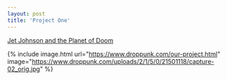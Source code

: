 ```yaml
---
layout: post
title: 'Project One'
---
```


[Jet Johnson and the Planet of Doom](https://www.droppunk.com/our-project.html)

{% include image.html url="https://www.droppunk.com/our-project.html" image="https://www.droppunk.com/uploads/2/1/5/0/21501118/capture-02_orig.jpg" %}
